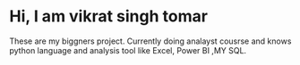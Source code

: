 # Hi, I am vikrat singh tomar
 These are my biggners project.
 Currently doing analayst cousrse and knows python language and analysis tool like Excel, Power BI ,MY SQL.


